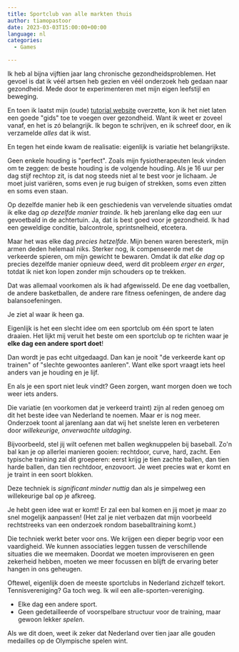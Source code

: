 ```yaml
---
title: Sportclub van alle markten thuis
author: tiamopastoor
date: 2023-03-03T15:00:00+00:00
language: nl
categories:
  - Games

---
```

Ik heb al bijna vijftien jaar lang chronische gezondheidsproblemen. Het gevoel is dat ik véél artsen heb gezien en véél onderzoek heb gedaan naar gezondheid. Mede door te experimenteren met mijn eigen leefstijl en beweging. 

En toen ik laatst mijn (oude) [tutorial website][1] overzette, kon ik het niet laten een goede "gids" toe te voegen over gezondheid. Want ik weet er zoveel vanaf, en het is zó belangrijk. Ik begon te schrijven, en ik schreef door, en ik verzamelde _alles_ dat ik wist.

En tegen het einde kwam de realisatie: eigenlijk is variatie het belangrijkste.

Geen enkele houding is "perfect". Zoals mijn fysiotherapeuten leuk vinden om te zeggen: de beste houding is de volgende houding. Als je 16 uur per dag stijf rechtop zit, is dat nog steeds niet al te best voor je lichaam. Je moet juist variëren, soms even je rug buigen of strekken, soms even zitten en soms even staan.

Op dezelfde manier heb ik een geschiedenis van vervelende situaties omdat ik elke dag _op dezelfde manier trainde_. Ik heb jarenlang elke dag een uur gevoetbald in de achtertuin. Ja, dat is best goed voor je gezondheid. Ik had een geweldige conditie, balcontrole, sprintsnelheid, etcetera. 

Maar het was elke dag _precies hetzelfde_. Mijn benen waren beresterk, mijn armen deden helemaal niks. Sterker nog, ik compenseerde met de verkeerde spieren, om mijn gewicht te bewaren. Omdat ik dat _elke dag_ op precies dezelfde manier opnieuw deed, werd dit probleem _erger en erger_, totdat ik niet kon lopen zonder mijn schouders op te trekken.

Dat was allemaal voorkomen als ik had afgewisseld. De ene dag voetballen, de andere basketballen, de andere rare fitness oefeningen, de andere dag balansoefeningen.

Je ziet al waar ik heen ga.

Eigenlijk is het een slecht idee om een sportclub om één sport te laten draaien. Het lijkt mij veruit het beste om een sportclub op te richten waar je **elke dag een andere sport doet**!

Dan wordt je pas echt uitgedaagd. Dan kan je nooit "de verkeerde kant op trainen" of "slechte gewoontes aanleren". Want elke sport vraagt iets heel anders van je houding en je lijf. 

En als je een sport niet leuk vindt? Geen zorgen, want morgen doen we toch weer iets anders.

Die variatie (en voorkomen dat je verkeerd traint) zijn al reden genoeg om dit het beste idee van Nederland te noemen. Maar er is nog meer. Onderzoek toont al jarenlang aan dat wij het snelste leren en verbeteren door _willekeurige, onverwachte uitdaging_.

Bijvoorbeeld, stel jij wilt oefenen met ballen wegknuppelen bij baseball. Zo'n bal kan je op allerlei manieren gooien: rechtdoor, curve, hard, zacht. Een typische training zal dit groeperen: eerst krijg je tien zachte ballen, dan tien harde ballen, dan tien rechtdoor, enzovoort. Je weet precies wat er komt en je traint in een soort blokken.

Deze techniek is _significant minder nuttig_ dan als je simpelweg een willekeurige bal op je afkreeg. 

Je hebt geen idee wat er komt! Er zal een bal komen en jij moet je maar zo snel mogelijk aanpassen! (Het zal je niet verbazen dat mijn voorbeeld rechtstreeks van een onderzoek rondom baseballtraining komt.)

Die techniek werkt beter voor ons. We krijgen een dieper begrip voor een vaardigheid. We kunnen associaties leggen tussen de verschillende situaties die we meemaken. Doordat we moeten improviseren en geen zekerheid hebben, moeten we meer focussen en blijft de ervaring beter hangen in ons geheugen.

Oftewel, eigenlijk doen de meeste sportclubs in Nederland zichzelf tekort. Tennisvereniging? Ga toch weg. Ik wil een alle-sporten-vereniging.

  * Elke dag een andere sport.
  * Geen gedetailleerde of voorspelbare structuur voor de training, maar gewoon lekker _spelen_.

Als we dit doen, weet ik zeker dat Nederland over tien jaar alle gouden medailles op de Olympische spelen wint.

 [1]: https://pandaqi.com/tutorials